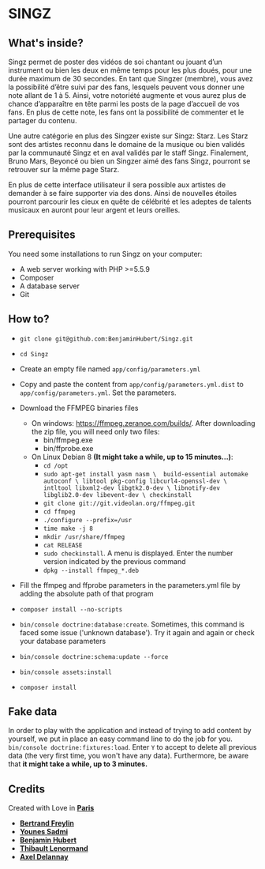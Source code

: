 SINGZ
========================
What's inside?
--------------
Singz permet de poster des vidéos de soi chantant ou jouant d’un instrument ou bien les deux en même temps pour les plus 
doués, pour une durée maximum de 30 secondes. En tant que Singzer (membre), vous avez la possibilité d’être suivi par des 
fans, lesquels peuvent vous donner une note allant de 1 à 5. Ainsi, votre notoriété augmente et vous aurez plus de chance 
d’apparaître en tête parmi les posts de la page d’accueil de vos fans. En plus de cette note, les fans ont la possibilité 
de commenter et le partager du contenu.

Une autre catégorie en plus des Singzer existe sur Singz: Starz. Les Starz sont des artistes reconnu dans le domaine de 
la musique ou bien validés par la communauté Singz et en aval validés par le staff Singz. Finalement, Bruno Mars, Beyoncé 
ou bien un Singzer aimé des fans Singz, pourront se retrouver sur la même page Starz.

En plus de cette interface utilisateur il sera possible aux artistes de demander à se faire supporter via des dons. 
Ainsi de nouvelles étoiles pourront parcourir les cieux en quête de célébrité et les adeptes de talents musicaux en 
auront pour leur argent et leurs oreilles.  

Prerequisites
-------
You need some installations to run Singz on your computer: 
* A web server working with PHP >=5.5.9
* Composer
* A database server
* Git

How to?
-------
* `git clone git@github.com:BenjaminHubert/Singz.git`
* `cd Singz`
* Create an empty file named `app/config/parameters.yml`
* Copy and paste the content from `app/config/parameters.yml.dist` to `app/config/parameters.yml`. Set the parameters.
* Download the FFMPEG binaries files 
  * On windows: https://ffmpeg.zeranoe.com/builds/. After downloading the zip file, you will need only two files:
    * bin/ffmpeg.exe
    * bin/ffprobe.exe
  * On Linux Debian 8 **(It might take a while, up to 15 minutes...)**:
    * `cd /opt`
    * `sudo apt-get install yasm nasm \ 
            build-essential automake autoconf \
            libtool pkg-config libcurl4-openssl-dev \
            intltool libxml2-dev libgtk2.0-dev \
            libnotify-dev libglib2.0-dev libevent-dev \
            checkinstall`
    * `git clone git://git.videolan.org/ffmpeg.git`
    * `cd ffmpeg`
    * `./configure --prefix=/usr`
    * `time make -j 8`
    * `mkdir /usr/share/ffmpeg`
    * `cat RELEASE`
    * `sudo checkinstall`. A menu is displayed. Enter the number version indicated by the previous command
    * `dpkg --install ffmpeg_*.deb`
  
* Fill the ffmpeg and ffprobe parameters in the parameters.yml file by adding the absolute path of that program 
* `composer install --no-scripts`
* `bin/console doctrine:database:create`. Sometimes, this command is faced some issue ('unknown database'). Try it again and again or check your database parameters
* `bin/console doctrine:schema:update --force`
* `bin/console assets:install`
* `composer install`

Fake data
-------
In order to play with the application and instead of trying to add content by yourself, we put in place an easy command line to do the job for you.
`bin/console doctrine:fixtures:load`. Enter `Y` to accept to delete all previous data (the very first time, you won't have any data). Furthermore, be aware that **it might take a while, up to 3 minutes.**

Credits
-------

Created with Love in [**Paris**][6] 

* [**Bertrand Freylin**][1]
* [**Younes Sadmi**][2]
* [**Benjamin Hubert**][3]
* [**Thibault Lenormand**][4]
* [**Axel Delannay**][5]

[1]:  https://github.com/BertrandFreylin
[2]:  https://github.com/younessadmi
[3]:  https://github.com/BenjaminHubert
[4]:  https://github.com/ThibaultLenormand
[5]:  https://github.com/axeldelannay/
[6]:  https://en.wikipedia.org/wiki/Paris


